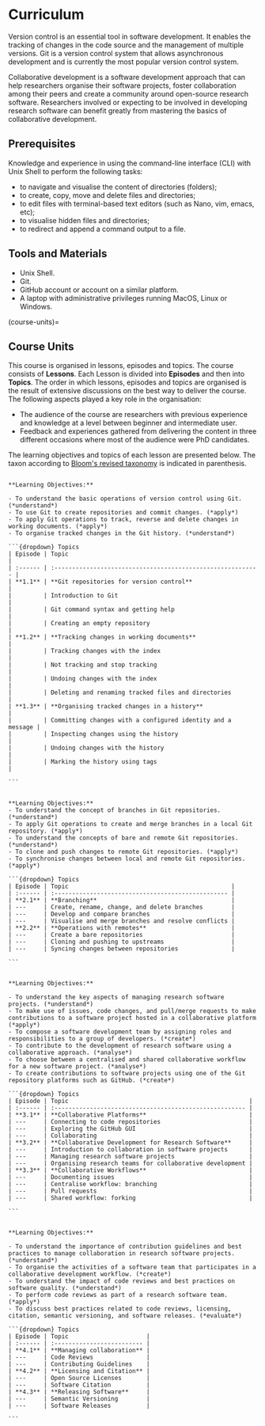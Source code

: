 # Curriculum

Version control is an essential tool in software development. It enables the tracking of changes in the code source and the management of multiple versions. Git is a version control system that allows asynchronous development and is currently the most popular version control system. 

Collaborative development is a software development approach that can help researchers organise their software projects, foster collaboration among their peers and create a community around open-source research software.
Researchers involved or expecting to be involved in developing research software can benefit greatly from mastering the basics of collaborative development.


## Prerequisites

Knowledge and experience in using the command-line interface (CLI) with Unix Shell to perform the following tasks:

* to navigate and visualise the content of directories (folders);
* to create, copy, move and delete files and directories;
* to edit files with terminal-based text editors (such as Nano, vim, emacs, etc);
* to visualise hidden files and directories;
* to redirect and append a command output to a file.

## Tools and Materials

* Unix Shell.
* Git.
* GitHub account or account on a similar platform.
* A laptop with administrative privileges running MacOS, Linux or Windows.

(course-units)=
## Course Units

This course is organised in lessons, episodes and topics. The course consists of **Lessons**. 
Each Lesson is divided into **Episodes** and then into **Topics**. The order in which lessons, 
episodes and topics are organised is the result of extensive discussions on the best way to deliver 
the course. The following aspects played a key role in the organisation:

*  The audience of the course are researchers with previous experience and knowledge at a level between beginner and intermediate user. 
*  Feedback and experiences gathered from delivering the content in three different occasions where most of the audience were PhD candidates. 

The learning objectives and topics of each lesson are presented below. The taxon according to [Bloom's revised taxonomy](https://upload.wikimedia.org/wikipedia/commons/6/6a/Bloom%27s_revised_taxonomy.svg) is indicated in parenthesis. 


````{card} Lesson 1: Fundamental Operations with Git 

**Learning Objectives:**

- To understand the basic operations of version control using Git. (*understand*)
- To use Git to create repositories and commit changes. (*apply*)
- To apply Git operations to track, reverse and delete changes in working documents. (*apply*)
- To organise tracked changes in the Git history. (*understand*)

```{dropdown} Topics
| Episode | Topic                                                       |
| :------ | :---------------------------------------------------------- |
| **1.1** | **Git repositories for version control**                    |
|         | Introduction to Git                                         |
|         | Git command syntax and getting help                         |
|         | Creating an empty repository                                |
| **1.2** | **Tracking changes in working documents**                   |
|         | Tracking changes with the index                             |
|         | Not tracking and stop tracking                              |
|         | Undoing changes with the index                              |
|         | Deleting and renaming tracked files and directories         |
| **1.3** | **Organising tracked changes in a history**                 |
|         | Committing changes with a configured identity and a message |
|         | Inspecting changes using the history                        |
|         | Undoing changes with the history                            |
|         | Marking the history using tags                              |

```
````

````{card} Lesson 2: Branching and Remote Operations

**Learning Objectives:**
- To understand the concept of branches in Git repositories. (*understand*)
- To apply Git operations to create and merge branches in a local Git repository. (*apply*)
- To understand the concepts of bare and remote Git repositories. (*understand*)
- To clone and push changes to remote Git repositories. (*apply*)
- To synchronise changes between local and remote Git repositories. (*apply*)

```{dropdown} Topics
| Episode | Topic                                              |
| :------ | :------------------------------------------------- |
| **2.1** | **Branching**                                      |
| ---     | Create, rename, change, and delete branches        |
| ---     | Develop and compare branches                       |
| ---     | Visualise and merge branches and resolve conflicts |
| **2.2** | **Operations with remotes**                        |
| ---     | Create a bare repositories                         |
| ---     | Cloning and pushing to upstreams                   |
| ---     | Syncing changes between repositories               |

```
````

````{card} Lesson 3: Collaborative Software Development

**Learning Objectives:**

- To understand the key aspects of managing research software projects. (*understand*)
- To make use of issues, code changes, and pull/merge requests to make contributions to a software project hosted in a collaborative platform (*apply*)
- To compose a software development team by assigning roles and responsibilities to a group of developers. (*create*)
- To contribute to the development of research software using a collaborative approach. (*analyse*)
- To choose between a centralised and shared collaborative workflow for a new software project. (*analyse*)
- To create contributions to software projects using one of the Git repository platforms such as GitHub. (*create*) 

```{dropdown} Topics
| Episode | Topic                                                   |
| :------ | :------------------------------------------------------ |
| **3.1** | **Collaborative Platforms**                             |
| ---     | Connecting to code repositories                         |
| ---     | Exploring the GitHub GUI                                |
| ---     | Collaborating                                           |
| **3.2** | **Collaborative Development for Research Software**     |
| ---     | Introduction to collaboration in software projects      |
| ---     | Managing research software projects                     |
| ---     | Organising research teams for collaborative development |
| **3.3** | **Collaborative Workflows**                             |
| ---     | Documenting issues                                      |
| ---     | Centralise workflow: branching                          |
| ---     | Pull requests                                           |
| ---     | Shared workflow: forking                                |

```
````


````{card} Lesson 4: Managing Collaboration and Best Practices

**Learning Objectives:**

- To understand the importance of contribution guidelines and best practices to manage collaboration in research software projects. (*understand*)
- To organise the activities of a software team that participates in a collaborative development workflow. (*create*)
- To understand the impact of code reviews and best practices on software quality. (*understand*)
- To perform code reviews as part of a research software team. (*apply*)
- To discuss best practices related to code reviews, licensing, citation, semantic versioning, and software releases. (*evaluate*)

```{dropdown} Topics
| Episode | Topic                      |
| :------ | :------------------------- |
| **4.1** | **Managing collaboration** |
| ---     | Code Reviews               |
| ---     | Contributing Guidelines    |
| **4.2** | **Licensing and Citation** |
| ---     | Open Source Licenses       |
| ---     | Software Citation          |
| **4.3** | **Releasing Software**     |
| ---     | Semantic Versioning        |
| ---     | Software Releases          |

```
````